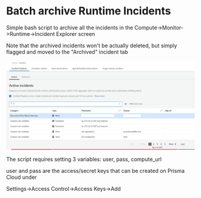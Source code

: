 # Batch archive Runtime Incidents


Simple bash script to archive all the incidents in the Compute->Monitor->Runtime->Incident Explorer screen

Note that the archived incidents won't be actually deleted, but simply flagged and moved to the "Archived" incident tab

![Incidents](./images/incidents_screenshot.png)

The script requires setting 3 variables: user, pass, compute_url

user and pass are the access/secret keys that can be created on Prisma Cloud under

Settings->Access Control->Access Keys->Add


